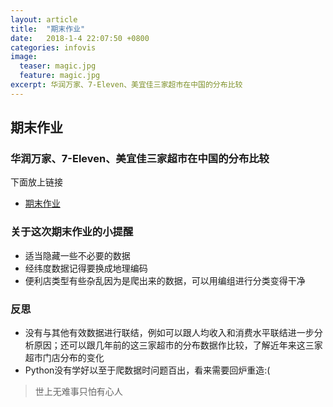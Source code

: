 ```yaml
---
layout: article
title:  "期末作业"
date:   2018-1-4 22:07:50 +0800
categories: infovis
image:
  teaser: magic.jpg
  feature: magic.jpg
excerpt: 华润万家、7-Eleven、美宜佳三家超市在中国的分布比较
---
```


## 期末作业

### 华润万家、7-Eleven、美宜佳三家超市在中国的分布比较

下面放上链接

- [期末作业](https://public.tableau.com/shared/M8Z7F627D?:display_count=yes)


### 关于这次期末作业的小提醒
- 适当隐藏一些不必要的数据
- 经纬度数据记得要换成地理编码
- 便利店类型有些杂乱因为是爬出来的数据，可以用编组进行分类变得干净

### 反思
- 没有与其他有效数据进行联结，例如可以跟人均收入和消费水平联结进一步分析原因；还可以跟几年前的这三家超市的分布数据作比较，了解近年来这三家超市门店分布的变化
- Python没有学好以至于爬数据时问题百出，看来需要回炉重造:(
 
> 世上无难事只怕有心人